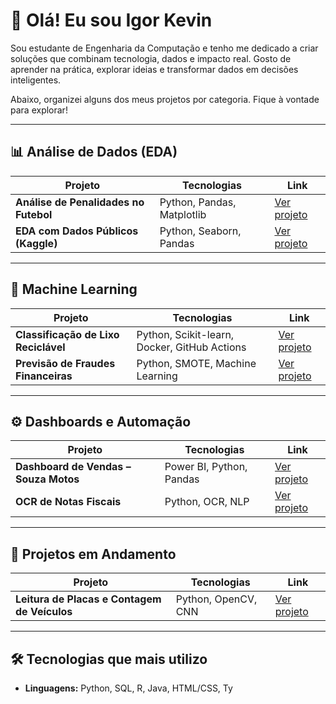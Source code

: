 # 👋 Olá! Eu sou Igor Kevin

Sou estudante de Engenharia da Computação e tenho me dedicado a criar soluções que combinam tecnologia, dados e impacto real. Gosto de aprender na prática, explorar ideias e transformar dados em decisões inteligentes.

Abaixo, organizei alguns dos meus projetos por categoria. Fique à vontade para explorar!

---

## 📊 Análise de Dados (EDA)

| Projeto | Tecnologias | Link |
|--------|-------------|------|
| **Análise de Penalidades no Futebol** | Python, Pandas, Matplotlib | [Ver projeto]() |
| **EDA com Dados Públicos (Kaggle)** | Python, Seaborn, Pandas | [Ver projeto]() |

---

## 🧠 Machine Learning

| Projeto | Tecnologias | Link |
|--------|-------------|------|
| **Classificação de Lixo Reciclável** | Python, Scikit-learn, Docker, GitHub Actions | [Ver projeto]() |
| **Previsão de Fraudes Financeiras** | Python, SMOTE, Machine Learning | [Ver projeto]() |

---

## ⚙️ Dashboards e Automação

| Projeto | Tecnologias | Link |
|--------|-------------|------|
| **Dashboard de Vendas – Souza Motos** | Power BI, Python, Pandas | [Ver projeto]() |
| **OCR de Notas Fiscais** | Python, OCR, NLP | [Ver projeto]() |

---

## 🚧 Projetos em Andamento

| Projeto | Tecnologias | Link |
|--------|-------------|------|
| **Leitura de Placas e Contagem de Veículos** | Python, OpenCV, CNN | [Ver projeto]() |

---

## 🛠️ Tecnologias que mais utilizo

- **Linguagens:** Python, SQL, R, Java, HTML/CSS, Ty
